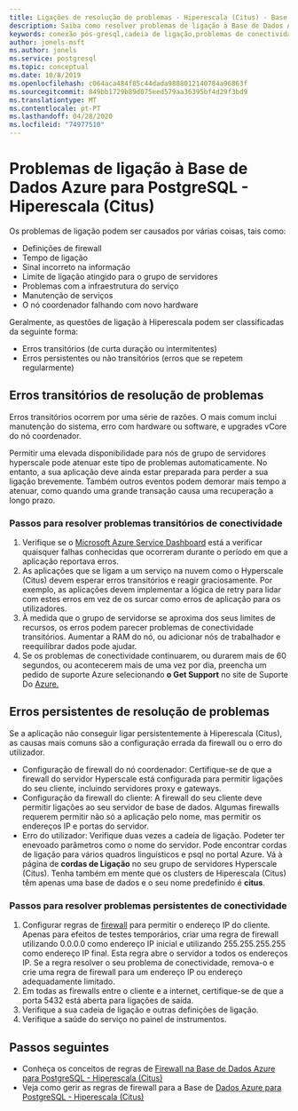 ```yaml
---
title: Ligações de resolução de problemas - Hiperescala (Citus) - Base de Dados Azure para PostgreSQL
description: Saiba como resolver problemas de ligação à Base de Dados Azure para PostgreSQL - Hiperescala (Citus)
keywords: conexão pós-gresql,cadeia de ligação,problemas de conectividade,erro transitório,erro de ligação
author: jonels-msft
ms.author: jonels
ms.service: postgresql
ms.topic: conceptual
ms.date: 10/8/2019
ms.openlocfilehash: c064aca484f85c44dada9888012140784a96863f
ms.sourcegitcommit: 849bb1729b89d075eed579aa36395bf4d29f3bd9
ms.translationtype: MT
ms.contentlocale: pt-PT
ms.lasthandoff: 04/28/2020
ms.locfileid: "74977510"
---
```

# <a name="troubleshoot-connection-issues-to-azure-database-for-postgresql---hyperscale-citus"></a>Problemas de ligação à Base de Dados Azure para PostgreSQL - Hiperescala (Citus)

Os problemas de ligação podem ser causados por várias coisas, tais como:

* Definições de firewall
* Tempo de ligação
* Sinal incorreto na informação
* Limite de ligação atingido para o grupo de servidores
* Problemas com a infraestrutura do serviço
* Manutenção de serviços
* O nó coordenador falhando com novo hardware

Geralmente, as questões de ligação à Hiperescala podem ser classificadas da seguinte forma:

* Erros transitórios (de curta duração ou intermitentes)
* Erros persistentes ou não transitórios (erros que se repetem regularmente)

## <a name="troubleshoot-transient-errors"></a>Erros transitórios de resolução de problemas

Erros transitórios ocorrem por uma série de razões. O mais comum inclui manutenção do sistema, erro com hardware ou software, e upgrades vCore do nó coordenador.

Permitir uma elevada disponibilidade para nós de grupo de servidores hyperscale pode atenuar este tipo de problemas automaticamente. No entanto, a sua aplicação deve ainda estar preparada para perder a sua ligação brevemente. Também outros eventos podem demorar mais tempo a atenuar, como quando uma grande transação causa uma recuperação a longo prazo.

### <a name="steps-to-resolve-transient-connectivity-issues"></a>Passos para resolver problemas transitórios de conectividade

1. Verifique se o [Microsoft Azure Service Dashboard](https://azure.microsoft.com/status) está a verificar quaisquer falhas conhecidas que ocorreram durante o período em que a aplicação reportava erros.
2. As aplicações que se ligam a um serviço na nuvem como o Hyperscale (Citus) devem esperar erros transitórios e reagir graciosamente. Por exemplo, as aplicações devem implementar a lógica de retry para lidar com estes erros em vez de os surcar como erros de aplicação para os utilizadores.
3. À medida que o grupo de servidorse se aproxima dos seus limites de recursos, os erros podem parecer problemas de conectividade transitórios. Aumentar a RAM do nó, ou adicionar nós de trabalhador e reequilibrar dados pode ajudar.
4. Se os problemas de conectividade continuarem, ou durarem mais de 60 segundos, ou acontecerem mais de uma vez por dia, preencha um pedido de suporte Azure selecionando **o Get Support** no site de Suporte Do [Azure.](https://azure.microsoft.com/support/options)

## <a name="troubleshoot-persistent-errors"></a>Erros persistentes de resolução de problemas

Se a aplicação não conseguir ligar persistentemente à Hiperescala (Citus), as causas mais comuns são a configuração errada da firewall ou o erro do utilizador.

* Configuração de firewall do nó coordenador: Certifique-se de que a firewall do servidor Hyperscale está configurada para permitir ligações do seu cliente, incluindo servidores proxy e gateways.
* Configuração da firewall do cliente: A firewall do seu cliente deve permitir ligações ao seu servidor de base de dados. Algumas firewalls requerem permitir não só a aplicação pelo nome, mas permitir os endereços IP e portas do servidor.
* Erro do utilizador: Verifique duas vezes a cadeia de ligação. Podeter ter enevoado parâmetros como o nome do servidor. Pode encontrar cordas de ligação para vários quadros linguísticos e psql no portal Azure. Vá à página de **cordas de Ligação** no seu grupo de servidores Hyperscale (Citus). Tenha também em mente que os clusters de Hiperescala (Citus) têm apenas uma base de dados e o seu nome predefinido é **citus**.

### <a name="steps-to-resolve-persistent-connectivity-issues"></a>Passos para resolver problemas persistentes de conectividade

1. Configurar regras de [firewall](howto-hyperscale-manage-firewall-using-portal.md) para permitir o endereço IP do cliente. Apenas para efeitos de testes temporários, criar uma regra de firewall utilizando 0.0.0.0 como endereço IP inicial e utilizando 255.255.255.255 como endereço IP final. Esta regra abre o servidor a todos os endereços IP. Se a regra resolver o seu problema de conectividade, remova-o e crie uma regra de firewall para um endereço IP ou endereço adequadamente limitado.
2. Em todas as firewalls entre o cliente e a internet, certifique-se de que a porta 5432 está aberta para ligações de saída.
3. Verifique a sua cadeia de ligação e outras definições de ligação.
4. Verifique a saúde do serviço no painel de instrumentos.

## <a name="next-steps"></a>Passos seguintes

* Conheça os conceitos de regras de [Firewall na Base de Dados Azure para PostgreSQL - Hiperescala (Citus)](concepts-hyperscale-firewall-rules.md)
* Veja como gerir as regras de firewall para a Base de [Dados Azure para PostgreSQL - Hiperescala (Citus)](howto-hyperscale-manage-firewall-using-portal.md)
